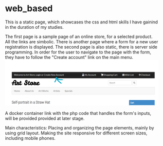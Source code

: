 # web_based
This is a static page, which showcases the css and html skills I have gainind in the duration of my studies.

The first page is a sample page of an online store, for a selected product. All the links are simbolic. There
is another page where a form for a new user registration is displayed. The second page is also static, there is
server side programming. In order for the user to navigate to the page with the form, they have to follow the 
"Create account" link on the main menu.
![link to form page](images/readme_images/link_to_form.png)

A docker container link with the php code that handles the form's inputs, will be provided provided at later 
stage.

Main characteristics:
  Placing and organizing the page elements, mainly by using grid layout.
  Making the site responsive for different screen sizes, including mobile phones.
